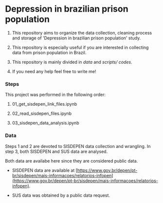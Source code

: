 Depression in brazilian prison population
================

1. This repository aims to organize the data collection, cleaning process and storage of 'Depression in brazilian prison population' study.

2. This repository is especially useful if you are interested in collecting data from prison population in Brazil.

3. This repository is mainly divided in *data* and *scripts/ codes*.

4. If you need any help feel free to write me!

### Steps

This project was performed in the following order:

1. 01_get_sisdepen_link_files.ipynb

2. 02_read_sisdepen_files.ipynb

3. 03_sisdepen_data_analysis.ipynb

### Data

Steps 1 and 2 are devoted to SISDEPEN data collection and wrangling.
In step 3, both SISDEPEN and SUS data are analysed.

Both data are availabe here since they are considered public data.

* SISDEPEN data are available at [https://www.gov.br/depen/pt-br/sisdepen/mais-informacoes/relatorios-infopen](https://www.gov.br/depen/pt-br/sisdepen/mais-informacoes/relatorios-infopen).

* SUS data was obtained by a public data request.

